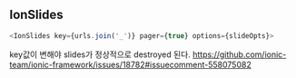 ## IonSlides
```typescript
<IonSlides key={urls.join('_')} pager={true} options={slideOpts}>
```
key값이 변해야 slides가 정상적으로 destroyed 된다.
https://github.com/ionic-team/ionic-framework/issues/18782#issuecomment-558075082
